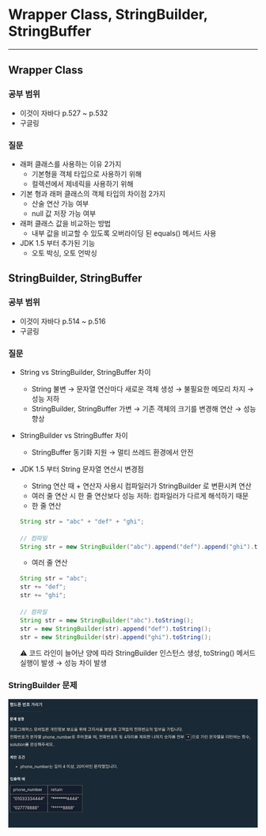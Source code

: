 # Wrapper Class, StringBuilder, StringBuffer

---
## Wrapper Class

### 공부 범위

- 이것이 자바다 p.527 ~ p.532
- 구글링

### 질문

- 래퍼 클래스를 사용하는 이유 2가지
    - 기본형을 객체 타입으로 사용하기 위해
    - 컬렉션에서 제네릭을 사용하기 위해
- 기본 형과 래퍼 클래스의 객체 타입의 차이점 2가지
    - 산술 연산 가능 여부
    - null 값 저장 가능 여부
- 래퍼 클래스 값을 비교하는 방법
    - 내부 값을 비교할 수 있도록 오버라이딩 된 equals() 메서드 사용
- JDK 1.5 부터 추가된 기능
    - 오토 박싱, 오토 언박싱

## StringBuilder, StringBuffer

### 공부 범위

- 이것이 자바다 p.514 ~ p.516
- 구글링

### 질문

- String vs StringBuilder, StringBuffer 차이
    - String 불변 → 문자열 연산마다 새로운 객체 생성 → 불필요한 메모리 차지 → 성능 저하
    - StringBuilder, StringBuffer 가변 → 기존 객체의 크기를 변경해 연산 → 성능 향상
- StringBuilder vs StringBuffer 차이
    - StringBuffer 동기화 지원 → 멀티 쓰레드 환경에서 안전
- JDK 1.5 부터 String 문자열 연산시 변경점
    - String 연산 때 + 연산자 사용시 컴파일러가 StringBuilder 로 변환시켜 연산
    - 여러 줄 연산 시 한 줄 연산보다 성능 저하: 컴파일러가 다르게 해석하기 때문
    - 한 줄 연산

    ```java
    String str = "abc" + "def" + "ghi";
    
    // 컴파일
    String str = new StringBuilder("abc").append("def").append("ghi").toString();
    ```

    - 여러 줄 연산

    ```java
    String str = "abc";
    str += "def";
    str += "ghi";
    
    // 컴파일
    String str = new StringBuilder("abc").toString();
    str = new StringBuilder(str).append("def").toString();
    str = new StringBuilder(str).append("ghi").toString();
    ```

    <aside>
    ⚠️ 코드 라인이 늘어난 양에 따라 StringBuilder 인스턴스 생성, toString() 메서드 실행이 발생
    → 성능 차이 발생

    </aside>
### StringBuilder 문제

![img.png](img.png)